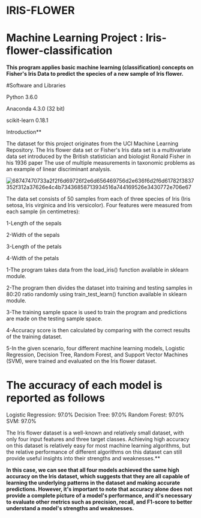# IRIS-FLOWER

# Machine Learning Project : Iris-flower-classification
**This program applies basic machine learning (classification) concepts on Fisher's Iris Data to predict the species of a new sample of Iris flower.**

#Software and Libraries

Python 3.6.0

Anaconda 4.3.0 (32 bit)

scikit-learn 0.18.1

Introduction**

The dataset for this project originates from the UCI Machine Learning Repository. The Iris flower data set or Fisher's Iris data set is a multivariate data set introduced by the British statistician and biologist Ronald Fisher in his 1936 paper The use of multiple measurements in taxonomic problems as an example of linear discriminant analysis.

![68747470733a2f2f6d69726f2e6d656469756d2e636f6d2f6d61782f3837352f312a37626e4c4b73436858713934516a744169526e3430772e706e67](https://user-images.githubusercontent.com/121633990/229589458-2e1f1b5b-37b5-4ba7-8f62-2e1d8b7e60ca.png)


The data set consists of 50 samples from each of three species of Iris (Iris setosa, Iris virginica and Iris versicolor).
Four features were measured from each sample (in centimetres):

1-Length of the sepals

2-Width of the sepals

3-Length of the petals

4-Width of the petals



1-The program takes data from the load_iris() function available in sklearn module.

2-The program then divides the dataset into training and testing samples in 80:20 ratio randomly using train_test_learn() function available in sklearn module.

3-The training sample space is used to train the program and predictions are made on the testing sample space.

4-Accuracy score is then calculated by comparing with the correct results of the training dataset.

5-In the given scenario, four different machine learning models, Logistic Regression, Decision Tree, Random Forest, and Support Vector Machines (SVM), were trained and evaluated on the Iris flower dataset.


# The accuracy of each model is reported as follows
Logistic Regression: 97.0% 
Decision Tree: 97.0% 
Random Forest: 97.0% 
SVM: 97.0% 

The Iris flower dataset is a well-known and relatively small dataset, with only four input features and three target classes. Achieving high accuracy on this dataset is relatively easy for most machine learning algorithms, but the relative performance of different algorithms on this dataset can still provide useful insights into their strengths and weaknesses.**

**In this case, we can see that all four models achieved the same high accuracy on the Iris dataset, which suggests that they are all capable of learning the underlying patterns in the dataset and making accurate predictions. However, it's important to note that accuracy alone does not provide a complete picture of a model's performance, and it's necessary to evaluate other metrics such as precision, recall, and F1-score to better understand a model's strengths and weaknesses.**
